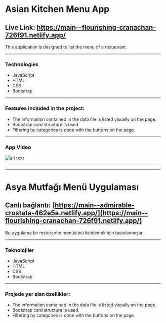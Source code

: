# Asian Kitchen Menu App
## Live Link: https://main--flourishing-cranachan-726f91.netlify.app/
This application is designed to list the menu of a restaurant.

---
### Technologies
- JavaScript
- HTML
- CSS
- Bootstrap
---
### Features included in the project:
- The information contained in the data file is listed visually on the page.
- Bootstrap card structure is used.
- Filtering by categories is done with the buttons on the page.
---
### App Video
![alt text](asian-kitchen.gif)

---
---

# Asya Mutfağı Menü Uygulaması
## Canlı bağlantı: [https://main--admirable-crostata-462e5a.netlify.app/](https://main--flourishing-cranachan-726f91.netlify.app/)

Bu uygulama bir restorantın menüsünü listelemek için tasarlanmıştır.

---
### Teknolojiler
- JavaScript
- HTML
- CSS
- Bootstrap
---
### Projede yer alan özellikler:
- The information contained in the data file is listed visually on the page.
- Bootstrap card structure is used.
- Filtering by categories is done with the buttons on the page.

